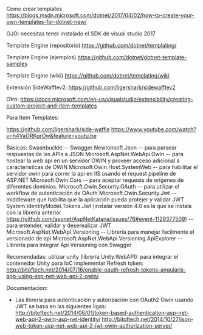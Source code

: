 

Como crear templates
https://blogs.msdn.microsoft.com/dotnet/2017/04/02/how-to-create-your-own-templates-for-dotnet-new/

OJO: necesitas tener instalado el SDK de visual studio 2017


Template Engine (repositorio)
https://github.com/dotnet/templating/

Template Engine (ejemplos)
https://github.com/dotnet/dotnet-template-samples

Template Engine (wiki)
https://github.com/dotnet/templating/wiki

Extensión SideWafflev2:
https://github.com/ligershark/sidewafflev2

Otro: 
https://docs.microsoft.com/en-us/visualstudio/extensibility/creating-custom-project-and-item-templates


Para Item Templates:

https://github.com/ligershark/side-waffle
https://www.youtube.com/watch?v=h4VaORKgrOw&feature=youtu.be


Básicas:
Swashbuckle -- Swagger
Newtonsoft.Json -- para parsear respuestas de las APIs a JSON 
Microsoft.AspNet.WebApi.Owin -- para hostear la web api en un servidor OWIN y proveer acceso adicional a características de OWIN
Microsoft.Owin.Host.SystemWeb -- para habilitar el servidor owin para correr la api en IIS usando el request pipeline de ASP.NET
Microsoft.Owin.Cors -- para aceptar requests de origenes de diferentes dominios.
Microsoft.Owin.Security.OAuth -- para utilizar el workflow de autenticación de OAuth
Microsoft.Owin.Security.Jwt -- middleware que habilita que la aplicación pueda protejer y validar JWT
System.IdentityModel.Tokens.Jwt (instalar versión 4.0 es la que se instala con la librería anterior https://github.com/aspnet/AspNetKatana/issues/76#event-1129377509) -- para entender, validar y deserealizar JWT 
Microsoft.AspNet.WebApi.Versioning -- Librería para manejar facilmente el versionado de api
Microsoft.AspNet.WebApi.Versioning.ApiExplorer -- Librería para integrar Api Versioning con Swagger

Recomendadas:
utilizar unity (librería Unity.WebAPI): para integrar el contenedor Unity para IoC
implementar Refresh token: http://bitoftech.net/2014/07/16/enable-oauth-refresh-tokens-angularjs-app-using-asp-net-web-api-2-owin/

Documentacion:
* Las librería para autenticación y autorización con OAuth2 Owin usando JWT se basa en las siguientes ligas:
http://bitoftech.net/2014/06/01/token-based-authentication-asp-net-web-api-2-owin-asp-net-identity/
http://bitoftech.net/2014/10/27/json-web-token-asp-net-web-api-2-jwt-owin-authorization-server/


<!--/-:cdn -->
